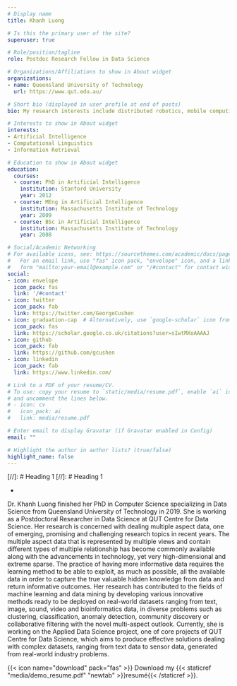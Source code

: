 ```yaml
---
# Display name
title: Khanh Luong

# Is this the primary user of the site?
superuser: true

# Role/position/tagline
role: Postdoc Research Fellow in Data Science

# Organizations/Affiliations to show in About widget
organizations:
- name: Queensland University of Technology
  url: https://www.qut.edu.au/

# Short bio (displayed in user profile at end of posts)
bio: My research interests include distributed robotics, mobile computing and programmable matter.

# Interests to show in About widget
interests:
- Artificial Intelligence
- Computational Linguistics
- Information Retrieval

# Education to show in About widget
education:
  courses:
  - course: PhD in Artificial Intelligence
    institution: Stanford University
    year: 2012
  - course: MEng in Artificial Intelligence
    institution: Massachusetts Institute of Technology
    year: 2009
  - course: BSc in Artificial Intelligence
    institution: Massachusetts Institute of Technology
    year: 2008

# Social/Academic Networking
# For available icons, see: https://sourcethemes.com/academic/docs/page-builder/#icons
#   For an email link, use "fas" icon pack, "envelope" icon, and a link in the
#   form "mailto:your-email@example.com" or "/#contact" for contact widget.
social:
- icon: envelope
  icon_pack: fas
  link: '/#contact'
- icon: twitter
  icon_pack: fab
  link: https://twitter.com/GeorgeCushen
- icon: graduation-cap  # Alternatively, use `google-scholar` icon from `ai` icon pack
  icon_pack: fas
  link: https://scholar.google.co.uk/citations?user=sIwtMXoAAAAJ
- icon: github
  icon_pack: fab
  link: https://github.com/gcushen
- icon: linkedin
  icon_pack: fab
  link: https://www.linkedin.com/

# Link to a PDF of your resume/CV.
# To use: copy your resume to `static/media/resume.pdf`, enable `ai` icons in `params.toml`, 
# and uncomment the lines below.
# - icon: cv
#   icon_pack: ai
#   link: media/resume.pdf

# Enter email to display Gravatar (if Gravatar enabled in Config)
email: ""

# Highlight the author in author lists? (true/false)
highlight_name: false
---
```

[//]: # Heading 1
[//]: # Heading 1

- 
Dr. Khanh Luong finished her PhD in Computer Science specializing in Data Science from Queensland University of Technology in 2019. She is working as a Postdoctoral Researcher in Data Science at QUT Centre for Data Science. Her research is concerned with dealing multiple aspect data, one of emerging, promising and challenging research topics in recent years. The multiple aspect data that is represented by multiple views and contain different types of multiple relationship has become commonly available along with the advancements in technology, yet very high-dimensional and extreme sparse. The practice of having more informative data requires the learning method to be able to exploit, as much as possible, all the available data in order to capture the true valuable hidden knowledge from data and return informative outcomes. Her research has contributed to the fields of machine learning and data mining by developing various innovative methods ready to be deployed on real-world datasets ranging from text, image, sound, video and bioinformatics data, in diverse problems such as clustering, classification, anomaly detection, community discovery or collaborative filtering with the novel multi-aspect outlook. Currently, she is working on the Applied Data Science project, one of core projects of QUT Centre for Data Science, which aims to produce effective solutions dealing with complex datasets, ranging from text data to sensor data, generated from real-world industry problems.

{{< icon name="download" pack="fas" >}} Download my {{< staticref "media/demo_resume.pdf" "newtab" >}}resumé{{< /staticref >}}.
